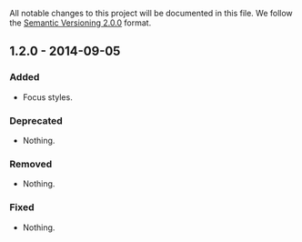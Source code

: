 All notable changes to this project will be documented in this file.
We follow the [Semantic Versioning 2.0.0](http://semver.org/) format.


## 1.2.0 - 2014-09-05

### Added
- Focus styles.

### Deprecated
- Nothing.

### Removed
- Nothing.

### Fixed
- Nothing.
